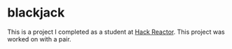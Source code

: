 # blackjack

This is a project I completed as a student at [Hack Reactor](http://hackreactor.com). This project was worked on with a pair.
